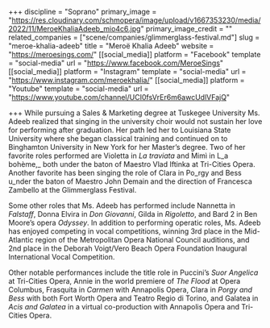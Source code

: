 +++
discipline = "Soprano"
primary_image = "https://res.cloudinary.com/schmopera/image/upload/v1667353230/media/2022/11/MeroeKhaliaAdeeb_mio4c6.jpg"
primary_image_credit = ""
related_companies = ["scene/companies/glimmerglass-festival.md"]
slug = "meroe-khalia-adeeb"
title = "Meroë Khalia Adeeb"
website = "https://meroesings.com/"
[[social_media]]
platform = "Facebook"
template = "social-media"
url = "https://www.facebook.com/MeroeSings"
[[social_media]]
platform = "Instagram"
template = "social-media"
url = "https://www.instagram.com/meroekhalia/"
[[social_media]]
platform = "Youtube"
template = "social-media"
url = "https://www.youtube.com/channel/UCI0fsVrEr6m6awcUdlVFajQ"

+++
While pursuing a Sales & Marketing degree at Tuskegee University Ms. Adeeb realized that singing in the university choir would not sustain her love for performing after graduation. Her path led her to Louisiana State University where she began classical training and continued on to Binghamton University in New York for her Master’s degree. Two of her favorite roles performed are Violetta in _La traviata_ and Mimì in L_a bohème,_ both under the baton of Maestro Vlad Iftinka at Tri-Cities Opera. Another favorite has been singing the role of Clara in Po_rgy and Bess u_nder the baton of Maestro John Demain and the direction of Francesca Zambello at the Glimmerglass Festival.

Some other roles that Ms. Adeeb has performed include Nannetta in _Falstaff_, Donna Elvira in _Don Giovanni_, Gilda in _Rigoletto_, and Bard 2 in Ben Moore’s opera _Odyssey_. In addition to performing operatic roles, Ms. Adeeb has enjoyed competing in vocal competitions, winning 3rd place in the Mid-Atlantic region of the Metropolitan Opera National Council auditions, and 2nd place in the Deborah Voigt/Vero Beach Opera Foundation Inaugural International Vocal Competition.

Other notable performances include the title role in Puccini’s _Suor Angelica_ at Tri-Cities Opera, Annie in the world premiere of _The Flood_ at Opera Columbus, Frasquita in _Carmen_ with Annapolis Opera, Clara in _Porgy and Bess_ with both Fort Worth Opera and Teatro Regio di Torino, and Galatea in _Acis and Galatea_ in a virtual co-production with Annapolis Opera and Tri-Cities Opera.